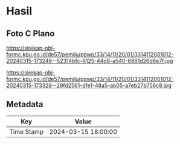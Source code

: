 # Hasil

## Foto C Plano

https://sirekap-obj-formc.kpu.go.id/de57/pemilu/ppwp/33/14/11/20/01/3314112001012-20240315-173248--52314bfc-6125-44d8-a540-6881d26d6e7f.jpg

https://sirekap-obj-formc.kpu.go.id/de57/pemilu/ppwp/33/14/11/20/01/3314112001012-20240315-173328--29fd2561-dfe1-48a5-ab05-a7eb27b756c8.jpg


## Metadata

| Key        | Value               |
| ---------- | ------------------- |
| Time Stamp | 2024-03-15 18:00:00 |



